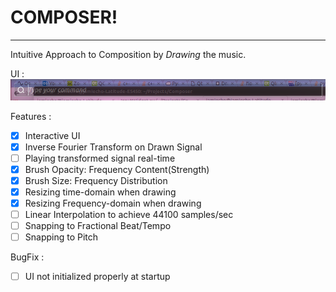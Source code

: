 # COMPOSER!
---
Intuitive Approach to Composition by *Drawing* the music.

UI :
![UI](images/UI.png)

Features : 
- [x] Interactive UI
- [x] Inverse Fourier Transform on Drawn Signal
- [ ] Playing transformed signal real-time
- [x] Brush Opacity: Frequency Content(Strength)
- [x] Brush Size: Frequency Distribution
- [x] Resizing time-domain when drawing
- [x] Resizing Frequency-domain when drawing
- [ ] Linear Interpolation to achieve 44100 samples/sec
- [ ] Snapping to Fractional Beat/Tempo
- [ ] Snapping to Pitch

BugFix :
- [ ] UI not initialized properly at startup

